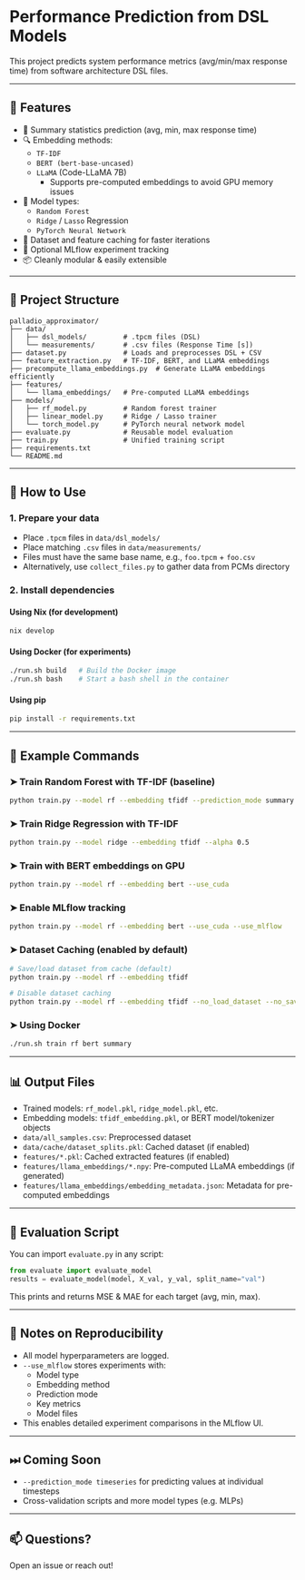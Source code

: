 # Performance Prediction from DSL Models

This project predicts system performance metrics (avg/min/max response time) from software architecture DSL files.

---

## 🔧 Features

- 🧾 Summary statistics prediction (avg, min, max response time)
- 🔍 Embedding methods:
  - `TF-IDF`
  - `BERT (bert-base-uncased)`
  - `LLaMA` (Code-LLaMA 7B)
    - Supports pre-computed embeddings to avoid GPU memory issues
- 🧠 Model types:
  - `Random Forest`
  - `Ridge` / `Lasso` Regression
  - `PyTorch Neural Network`
- 🔄 Dataset and feature caching for faster iterations
- 🔁 Optional MLflow experiment tracking
- 📦 Cleanly modular & easily extensible

---

## 📁 Project Structure
```
palladio_approximator/
├── data/
│   ├── dsl_models/         # .tpcm files (DSL)
│   └── measurements/       # .csv files (Response Time [s])
├── dataset.py              # Loads and preprocesses DSL + CSV
├── feature_extraction.py   # TF-IDF, BERT, and LLaMA embeddings
├── precompute_llama_embeddings.py  # Generate LLaMA embeddings efficiently
├── features/
│   └── llama_embeddings/   # Pre-computed LLaMA embeddings
├── models/
│   ├── rf_model.py         # Random forest trainer
│   ├── linear_model.py     # Ridge / Lasso trainer
│   └── torch_model.py      # PyTorch neural network model
├── evaluate.py             # Reusable model evaluation
├── train.py                # Unified training script
├── requirements.txt
└── README.md
```

---

## 🚀 How to Use

### 1. Prepare your data
- Place `.tpcm` files in `data/dsl_models/`
- Place matching `.csv` files in `data/measurements/`
- Files must have the same base name, e.g., `foo.tpcm` + `foo.csv`
- Alternatively, use `collect_files.py` to gather data from PCMs directory

### 2. Install dependencies

#### Using Nix (for development)
```bash
nix develop
```

#### Using Docker (for experiments)
```bash
./run.sh build   # Build the Docker image
./run.sh bash    # Start a bash shell in the container
```

#### Using pip
```bash
pip install -r requirements.txt
```

---

## 🧪 Example Commands

### ➤ Train Random Forest with TF-IDF (baseline)
```bash
python train.py --model rf --embedding tfidf --prediction_mode summary
```

### ➤ Train Ridge Regression with TF-IDF
```bash
python train.py --model ridge --embedding tfidf --alpha 0.5
```

### ➤ Train with BERT embeddings on GPU
```bash
python train.py --model rf --embedding bert --use_cuda
```

### ➤ Enable MLflow tracking
```bash
python train.py --model rf --embedding bert --use_cuda --use_mlflow
```


### ➤ Dataset Caching (enabled by default)
```bash
# Save/load dataset from cache (default)
python train.py --model rf --embedding tfidf

# Disable dataset caching
python train.py --model rf --embedding tfidf --no_load_dataset --no_save_dataset
```

### ➤ Using Docker
```bash
./run.sh train rf bert summary
```

---

## 📊 Output Files
- Trained models: `rf_model.pkl`, `ridge_model.pkl`, etc.
- Embedding models: `tfidf_embedding.pkl`, or BERT model/tokenizer objects
- `data/all_samples.csv`: Preprocessed dataset
- `data/cache/dataset_splits.pkl`: Cached dataset (if enabled)
- `features/*.pkl`: Cached extracted features (if enabled)
- `features/llama_embeddings/*.npy`: Pre-computed LLaMA embeddings (if generated)
- `features/llama_embeddings/embedding_metadata.json`: Metadata for pre-computed embeddings

---

## 🔬 Evaluation Script

You can import `evaluate.py` in any script:
```python
from evaluate import evaluate_model
results = evaluate_model(model, X_val, y_val, split_name="val")
```
This prints and returns MSE & MAE for each target (avg, min, max).

---

## 📌 Notes on Reproducibility
- All model hyperparameters are logged.
- `--use_mlflow` stores experiments with:
  - Model type
  - Embedding method
  - Prediction mode
  - Key metrics
  - Model files
- This enables detailed experiment comparisons in the MLflow UI.

---

## ⏭ Coming Soon
- `--prediction_mode timeseries` for predicting values at individual timesteps
- Cross-validation scripts and more model types (e.g. MLPs)

---

## 📫 Questions?
Open an issue or reach out!
